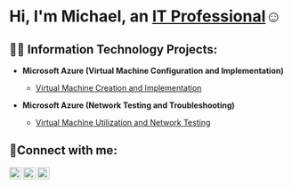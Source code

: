 <h1>Hi, I'm Michael, an <a href="https://linkedin.com/in/michael-stoffel-a2b1791a7">IT Professional</a>☺</h1>

<h2>👨‍💻 Information Technology Projects:</h2>

- <b>Microsoft Azure (Virtual Machine Configuration and Implementation)</b>
  - [Virtual Machine Creation and Implementation](https://github.com/mstoffel1998/VM-Creation-IMP)
 

- <b>Microsoft Azure (Network Testing and Troubleshooting)</b>
   - [Virtual Machine Utilization and Network Testing](https://github.com/mstoffel1998/VM-Network-Testing)

<h2>🤳Connect with me:</h2>

[<img align="left" alt="Josh | Twitter" width="22px" src="https://cdn.jsdelivr.net/npm/simple-icons@v3/icons/twitter.svg" />][twitter]
[<img align="left" alt="Josh | LinkedIn" width="22px" src="https://cdn.jsdelivr.net/npm/simple-icons@v3/icons/linkedin.svg" />][linkedin]
[<img align="left" alt="Josh | Instagram" width="22px" src="https://cdn.jsdelivr.net/npm/simple-icons@v3/icons/instagram.svg" />][instagram]

[twitter]: https://twitter.com/Josh
[instagram]: https://www.instagram.com/Josh
[linkedin]: https://linkedin.com/in/Josh
